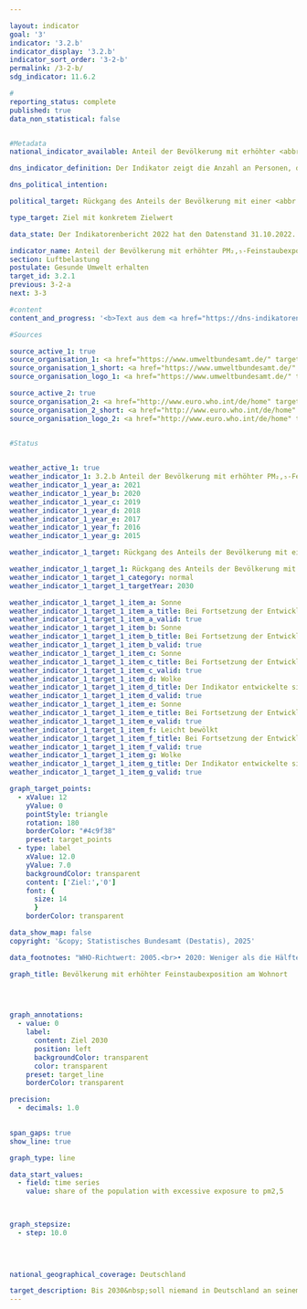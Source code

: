 ```yaml
---

layout: indicator        
goal: '3'        
indicator: '3.2.b'        
indicator_display: '3.2.b'        
indicator_sort_order: '3-2-b'        
permalink: /3-2-b/        
sdg_indicator: 11.6.2        

#
reporting_status: complete        
published: true        
data_non_statistical: false        


#Metadata        
national_indicator_available: Anteil der Bevölkerung mit erhöhter <abbr title="Feinstaub (Durchmesser kleiner 2,5&nbsp;Mikrometer)" tabindex="0">PM₂,₅</abbr>-Feinstaubexposition        

dns_indicator_definition: Der Indikator zeigt die Anzahl an Personen, die an ihrem Wohnort im Jahresmittel einer Exposition von mehr als 20&nbsp;Mikrogramm (<abbr title="Mikrogramm" tabindex="0">µg</abbr>) Feinstaub <abbr title="Feinstaub (Durchmesser kleiner 10&nbsp;Mikrometer)" tabindex="0">PM₁₀</abbr> (Staubteilchen mit einem Durchmesser kleiner 10&nbsp;Mikrometer) pro Kubikmeter (<abbr title="Kubikmeter" tabindex="0">m³</abbr>) Luft ausgesetzt waren (nur Hintergrundbelastungen, ohne lokale Quellen).        

dns_political_intention:         

political_target: Rückgang des Anteils der Bevölkerung mit einer <abbr title="Feinstaub (Durchmesser kleiner 2,5&nbsp;Mikrometer)" tabindex="0">PM₂,₅</abbr>-Feinstaubexposition von mehr als 10&nbsp;Mikrogramm pro Kubikmeter im Jahresmittel (entspricht der Höhe des neuen ab 2030&nbsp;einzuhaltenden <abbr title="Europäische Union" tabindex="0">EU</abbr>-Grenzwertes für <abbr title="Feinstaub (Durchmesser kleiner 2,5&nbsp;Mikrometer)" tabindex="0">PM₂,₅</abbr>) bis 2030&nbsp;auf dann 0&nbsp;Prozent        

type_target: Ziel mit konkretem Zielwert        

data_state: Der Indikatorenbericht 2022 hat den Datenstand 31.10.2022. Die Daten auf dieser Plattform werden regelmäßig aktualisiert, sodass online aktuellere Daten verfügbar sein können als im <a href="https://dns-indikatoren.de/assets/Publikationen/Indikatorenberichte/2022.pdf">Indikatorenbericht 2022</a> veröffentlicht.        

indicator_name: Anteil der Bevölkerung mit erhöhter PM₂,₅-Feinstaubexposition        
section: Luftbelastung        
postulate: Gesunde Umwelt erhalten        
target_id: 3.2.1        
previous: 3-2-a        
next: 3-3        

#content         
content_and_progress: '<b>Text aus dem <a href="https://dns-indikatoren.de/assets/Publikationen/Indikatorenberichte/2022.pdf">Indikatorenbericht 2022&nbsp;</a></b><br><br>Als direkte Quellen von Feinstaub gelten die industrielle Erzeugung von Energie und Wärme, die Landwirtschaft, der Straßenverkehr und das Heizen, insbesondere mit festen Brennstoffen wie zum Beispiel Holz in privaten Kaminen oder Kaminöfen. Feinstaub kann jedoch auch durch sekundäre Partikelbildung infolge chemischer Reaktionen von Vorläufersubstanzen wie zum Beispiel Schwefel- und Stickstoffoxiden, Ammoniak oder Kohlenwasserstoffen entstehen.<br><br>Der in der Luft enthaltene Feinstaub (<abbr title="Feinstaub (Durchmesser kleiner 10&nbsp;Mikrometer)" tabindex="0">PM₁₀</abbr>) wird an insgesamt mehr als 370&nbsp;Luftmessstationen sowohl in Ballungsgebieten als auch in ländlichen Regionen in Deutschland erfasst. Für den Indikator werden aus methodischen Gründen nur diejenigen Messstationen berücksichtigt, die keinem direkten Feinstaubausstoß aus dem Verkehr oder anderen bedeutsamen lokalen Quellen ausgesetzt sind, da diese nur die punktuell erhöhte („Hot Spots“) und nicht die großflächige Belastung der Luft mit Feinstaub abbilden. Aus einer Kombination von Modellergebnissen mit den erhobenen Messdaten zur sogenannten Hintergrundbelastung wird die Feinstaubkonzentration für die gesamte Fläche Deutschlands ermittelt. In Kombination mit räumlichen Informationen zur Bevölkerungsverteilung lässt sich so die Anzahl der Personen bestimmen, an deren Wohnort im Jahresmittel die Feinstaubbelastung nicht mehr als 20&nbsp;Mikrogramm pro Kubikmeter Luft beträgt. Somit bildet der Indikator keine flächendeckende Einhaltung des Richtwerts ab, sondern eine auf die Wohnorte der Bevölkerung abseits starker Emissionsquellen für Feinstaub bezogene Einhaltung. Er gibt weder einen Hinweis auf die Höhe der Exposition der Bevölkerung insgesamt noch auf deren Variation im Jahresverlauf. Da bei der Modellrechnung die direkte Belastung aus lokalen Quellen unberücksichtigt bleibt, ist davon auszugehen, dass die tatsächliche Anzahl an Personen mit einer Feinstaubexposition an ihrem Wohnort oberhalb des <abbr title="World Health Organization (Weltgesundheitsorganisation)" tabindex="0">WHO</abbr>-Richtwerts höher ist, als dieser Indikator anzeigt. Nicht gesondert betrachtet werden durch diesen Indikator zudem die Belastungen durch kleinere Feinstaubpartikel (<abbr title="Feinstaub (Durchmesser kleiner 2,5&nbsp;Mikrometer)" tabindex="0">PM₂.₅</abbr> und <abbr title="Feinstaub (Durchmesser kleiner 0,1&nbsp;Mikrometer)" tabindex="0">PM₀.₁</abbr>).<br><br>Die Feinstaubexposition mit <abbr title="Feinstaub (Durchmesser kleiner 10&nbsp;Mikrometer)" tabindex="0">PM₁₀</abbr> ist im Zeitraum von 2007&nbsp;bis 2020&nbsp;deutlich gesunken. Während im Jahr 2007&nbsp;die durchschnittliche bevölkerungsgewichtete Feinstaubbelastung noch bei 18,9&nbsp;<abbr title="Mikrogramm pro Kubikmeter" tabindex="0">µg/m³</abbr> Luft lag, betrug sie im Jahr 2020&nbsp;nur noch etwa 12,3&nbsp;<abbr title="Mikrogramm pro Kubikmeter" tabindex="0">µg/m³</abbr>. Im gleichen Zeitraum ist auch die Anzahl der Personen deutlich zurückgegangen, die im Jahresmittel an ihrem Wohnort einer Feinstaubbelastung von mehr als 20&nbsp;<abbr title="Mikrogramm" tabindex="0">µg</abbr> PM₁₀/m³ Luft ausgesetzt waren: Im Jahr 2007&nbsp;waren es 29,7&nbsp;Millionen Personen, im Jahr 2020&nbsp;noch rund 400&nbsp;000&nbsp;Personen.<br><br>Dabei hat auch das Wetter einen Einfluss auf die gemessene Feinstaubbelastung. Ein Teil des starken Rückgangs ab 2011&nbsp;beruht vermutlich darauf, dass in den letzten Jahren vergleichsweise wenig austauscharme Wetterlagen in den Wintermonaten auftraten, wobei dieser Effekt seit dem Jahr 2015&nbsp;stagniert. Je nach Windstärke, &#8209;richtung und Lufttemperatur kann Feinstaub einerseits über die Luftströmungen in andere Regionen und Länder transportiert werden oder sich andererseits, bei austauscharmen Wetterlagen, am Ort seiner Entstehung anreichern.<br><br>Wenn sich die durchschnittliche Entwicklung der letzten Jahre weiter fortsetzt, kann das Ziel, die Bevölkerung flächendeckend einer Feinstaubexposition von unter 20&nbsp;<abbr title="Mikrogramm" tabindex="0">µg</abbr> PM₁₀/m³ Luft im Jahresmittel auszusetzen, voraussichtlich erreicht werden.'                

#Sources        

source_active_1: true
source_organisation_1: <a href="https://www.umweltbundesamt.de/" target="_blank" onclick="return confirm_alert('des Umweltbundesamts', 'De')">Umweltbundesamt</a>
source_organisation_1_short: <a href="https://www.umweltbundesamt.de/" target="_blank" onclick="return confirm_alert('des Umweltbundesamts', 'De')">Umweltbundesamt</a>
source_organisation_logo_1: <a href="https://www.umweltbundesamt.de/" target="_blank" onclick="return confirm_alert('des Umweltbundesamts', 'De')"><img src="https://dnsTestEnvironment.github.io/dns-indicators/public/OrgImgDe/uba.png" alt="Umweltbundesamt" title=" Klicken Sie hier um zur Homepage der Organisation Umweltbundesamt zu gelangen." style="height:60px; width:148px; border:transparent"/></a>

source_active_2: true
source_organisation_2: <a href="http://www.euro.who.int/de/home" target="_blank" onclick="return confirm_alert('der Weltgesundheitsorganisation', 'De')">Weltgesundheitsorganisation</a>
source_organisation_2_short: <a href="http://www.euro.who.int/de/home" target="_blank" onclick="return confirm_alert('der Weltgesundheitsorganisation', 'De')">Weltgesundheitsorganisation</a>
source_organisation_logo_2: <a href="http://www.euro.who.int/de/home" target="_blank" onclick="return confirm_alert('der Weltgesundheitsorganisation', 'De')"><img src="https://dnsTestEnvironment.github.io/dns-indicators/public/OrgImgDe/who.png" alt="Weltgesundheitsorganisation" title=" Klicken Sie hier um zur Homepage der Organisation Weltgesundheitsorganisation zu gelangen." style="height:60px; width:148px; border:transparent"/></a>
        

#Status        


weather_active_1: true
weather_indicator_1: 3.2.b Anteil der Bevölkerung mit erhöhter PM₂,₅-Feinstaubexposition
weather_indicator_1_year_a: 2021
weather_indicator_1_year_b: 2020
weather_indicator_1_year_c: 2019
weather_indicator_1_year_d: 2018
weather_indicator_1_year_e: 2017
weather_indicator_1_year_f: 2016
weather_indicator_1_year_g: 2015

weather_indicator_1_target: Rückgang des Anteils der Bevölkerung mit einer <abbr title="Feinstaub (Durchmesser kleiner 2,5&nbsp;Mikrometer)" tabindex="0">PM₂,₅</abbr>-Feinstaubexposition von mehr als 10&nbsp;Mikrogramm pro Kubikmeter im Jahresmittel (entspricht der Höhe des neuen ab 2030&nbsp;einzuhaltenden <abbr title="Europäische Union" tabindex="0">EU</abbr>-Grenzwertes für <abbr title="Feinstaub (Durchmesser kleiner 2,5&nbsp;Mikrometer)" tabindex="0">PM₂,₅</abbr>) bis 2030&nbsp;auf dann 0&nbsp;Prozent

weather_indicator_1_target_1: Rückgang des Anteils der Bevölkerung mit einer <abbr title="Feinstaub (Durchmesser kleiner 2,5&nbsp;Mikrometer)" tabindex="0">PM₂,₅</abbr>-Feinstaubexposition von mehr als 10&nbsp;Mikrogramm pro Kubikmeter im Jahresmittel (entspricht der Höhe des neuen ab 2030&nbsp;einzuhaltenden <abbr title="Europäische Union" tabindex="0">EU</abbr>-Grenzwertes für <abbr title="Feinstaub (Durchmesser kleiner 2,5&nbsp;Mikrometer)" tabindex="0">PM₂,₅</abbr>) bis 2030&nbsp;auf dann 0&nbsp;Prozent
weather_indicator_1_target_1_category: normal
weather_indicator_1_target_1_targetYear: 2030

weather_indicator_1_target_1_item_a: Sonne
weather_indicator_1_target_1_item_a_title: Bei Fortsetzung der Entwicklung aus 2021 wäre der Zielwert erreicht oder um weniger als 5&nbsp;% der Differenz zwischen Zielwert und dem Wert aus 2021 verfehlt worden.
weather_indicator_1_target_1_item_a_valid: true
weather_indicator_1_target_1_item_b: Sonne
weather_indicator_1_target_1_item_b_title: Bei Fortsetzung der Entwicklung aus 2020 wäre der Zielwert erreicht oder um weniger als 5&nbsp;% der Differenz zwischen Zielwert und dem Wert aus 2020 verfehlt worden.
weather_indicator_1_target_1_item_b_valid: true
weather_indicator_1_target_1_item_c: Sonne
weather_indicator_1_target_1_item_c_title: Bei Fortsetzung der Entwicklung aus 2019 wäre der Zielwert erreicht oder um weniger als 5&nbsp;% der Differenz zwischen Zielwert und dem Wert aus 2019 verfehlt worden.
weather_indicator_1_target_1_item_c_valid: true
weather_indicator_1_target_1_item_d: Wolke
weather_indicator_1_target_1_item_d_title: Der Indikator entwickelte sich in 2018 zwar in die gewünschte Richtung auf das Ziel zu, bei Fortsetzung der Entwicklung wäre das Ziel im Zieljahr aber um mehr als 20 % der Differenz zwischen Zielwert und dem Wert aus 2018 verfehlt worden.
weather_indicator_1_target_1_item_d_valid: true
weather_indicator_1_target_1_item_e: Sonne
weather_indicator_1_target_1_item_e_title: Bei Fortsetzung der Entwicklung aus 2017 wäre der Zielwert erreicht oder um weniger als 5&nbsp;% der Differenz zwischen Zielwert und dem Wert aus 2017 verfehlt worden.
weather_indicator_1_target_1_item_e_valid: true
weather_indicator_1_target_1_item_f: Leicht bewölkt
weather_indicator_1_target_1_item_f_title: Bei Fortsetzung der Entwicklung von 2016 wäre das Ziel um mindestens 5&nbsp;%, aber maximal um 20&nbsp;% der Differenz zwischen Zielwert und dem Wert aus 2016 verfehlt worden.
weather_indicator_1_target_1_item_f_valid: true
weather_indicator_1_target_1_item_g: Wolke
weather_indicator_1_target_1_item_g_title: Der Indikator entwickelte sich in 2015 zwar in die gewünschte Richtung auf das Ziel zu, bei Fortsetzung der Entwicklung wäre das Ziel im Zieljahr aber um mehr als 20 % der Differenz zwischen Zielwert und dem Wert aus 2015 verfehlt worden.
weather_indicator_1_target_1_item_g_valid: true        

graph_target_points:
  - xValue: 12
    yValue: 0
    pointStyle: triangle
    rotation: 180
    borderColor: "#4c9f38"
    preset: target_points
  - type: label
    xValue: 12.0
    yValue: 7.0
    backgroundColor: transparent
    content: ['Ziel:','0']
    font: {
      size: 14
      }
    borderColor: transparent        

data_show_map: false        
copyright: '&copy; Statistisches Bundesamt (Destatis), 2025'        

data_footnotes: "WHO-Richtwert: 2005.<br>• 2020: Weniger als die Hälfte von 1&nbsp;in der letzten besetzten Stelle, jedoch mehr als nichts.<br>• Alle Daten korrigiert.<br>• Die Daten basieren auf einer Sonderauswertung und sind nicht öffentlich zugänglich."        

graph_title: Bevölkerung mit erhöhter Feinstaubexposition am Wohnort        

        


graph_annotations:
  - value: 0
    label:
      content: Ziel 2030
      position: left
      backgroundColor: transparent
      color: transparent
    preset: target_line
    borderColor: transparent        

precision: 
  - decimals: 1.0
            

span_gaps: true        
show_line: true        

graph_type: line        

data_start_values: 
  - field: time series
    value: share of the population with excessive exposure to pm2,5        

        

graph_stepsize: 
  - step: 10.0
            

                        

national_geographical_coverage: Deutschland                

target_description: Bis 2030&nbsp;soll niemand in Deutschland an seinem Wohnort einer Konzentration von <abbr title="Feinstaub (Durchmesser kleiner 2,5&nbsp;Mikrometer)" tabindex="0">PM₂,₅</abbr>-Feinstaub von mehr als 10µg pro Kubikmeter im Jahresmittel ausgesetzt sein. Trotz einem Anstieg in 2021&nbsp;deutet die durchschnittliche Entwicklung seit 2016&nbsp;darauf hin, dass das Ziel bereits deutlich vor 2030&nbsp;erreicht werden kann. Der Indikator wird daher mit einer „Sonne“ bewertet.        
---
```


